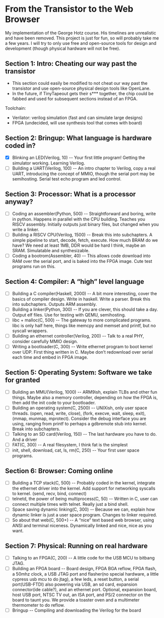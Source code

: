 # From the Transistor to the Web Browser

My implementation of the George Hotz course. His timelines are unrealistic and have been removed. This project is just for fun, so will probably take me a few years. I will try to only use free and open-source tools for design and development (though physical hardware will not be free).

## Section 1: Intro: Cheating our way past the transistor
- This section could easily be modified to not cheat our way past the transistor and use open-source physical design tools like OpenLane.
- In the future, if TinyTapeout gets their s*** together, the chip could be fabbed and used for subsequent sections instead of an FPGA.

Toolchain:
- Verilator: verilog simulation (fast and can simulate large designs)
- FPGA (undecided, will use synthesis tool that comes with board)
  
## Section 2: Bringup: What language is hardware coded in?
- [x] Blinking an LED(Verilog, 10) -- Your first little program! Getting the simulator working. Learning Verilog.
- [ ] Building a UART(Verilog, 100) -- An intro chapter to Verilog, copy a real UART, introducing the concept of MMIO, though the serial port may be semihosting. Serial test echo program and led control.

## Section 3: Processor: What is a processor anyway?
- [ ] Coding an assembler(Python, 500) -- Straightforward and boring, write in python. Happens in parallel with the CPU building. Teaches you RISCV assembly. Initially outputs just binary files, but changed when you write a linker.
- [ ] Building a RISCV CPU(Verilog, 1500) -- Break this into subchapters. A simple pipeline to start, decode, fetch, execute. How much BRAM do we have? We need at least 1MB, DDR would be hard I think, maybe an SRAM. Simulatable and synthesizable.
- [ ] Coding a bootrom(Assembler, 40) -- This allows code download into RAM over the serial port, and is baked into the FPGA image. Cute test programs run on this.

## Section 4: Compiler: A “high” level language
- [ ] Building a C compiler(Haskell, 2000) -- A bit more interesting, cover the basics of compiler design. Write in haskell. Write a parser. Break this into subchapters. Outputs ARM assembly.
- [ ] Building a linker(Python, 300) -- If you are clever, this should take a day. Output elf files. Use for testing with QEMU, semihosting.
- [ ] libc + malloc(C, 500) -- The gateway to more complicated programs. libc is only half here, things like memcpy and memset and printf, but no syscall wrappers.
- [ ] Building an ethernet controller(Verilog, 200) -- Talk to a real PHY, consider carefully MMIO design.
- [ ] Writing a bootloader(C, 300) -- Write ethernet program to boot kernel over UDP. First thing written in C. Maybe don’t redownload over serial each time and embed in FPGA image.

## Section 5: Operating System: Software we take for granted
- [ ] Building an MMU(Verilog, 1000) -- ARM9ish, explain TLBs and other fun things. Maybe also a memory controller, depending on how the FPGA is, then add the init code to your bootloader.
- [ ] Building an operating system(C, 2500) -- UNIXish, only user space threads. (open, read, write, close), (fork, execve, wait, sleep, exit), (mmap, munmap, mprotect). Consider the debug interface you are using, ranging from printf to perhaps a gdbremote stub into kernel. Break into subchapters.
- [ ] Talking to an SD card(Verilog, 150) -- The last hardware you have to do. And a driver
- [ ] FAT(C, 300) -- A real filesystem, I think fat is the simplest
- [ ] init, shell, download, cat, ls, rm(C, 250) -- Your first user space programs.

## Section 6: Browser: Coming online
- [ ] Building a TCP stack(C, 500) -- Probably coded in the kernel, integrate the ethernet driver into the kernel. Add support for networking syscalls to kernel. (send, recv, bind, connect)
- [ ] telnetd, the power of being multiprocess(C, 50) --  Written in C, user can connect multiple times with telnet. Really just a bind shell.
- [ ] Space saving dynamic linking(C, 300) -- Because we can, explain how dynamic linker is just a user space program. Changes to linker required.
- [ ] So about that web(C, 500+) -- A “nice” text based web browser, using ANSI and terminal niceness. Dynamically linked and nice, nice as you want.

## Section 7: Physical: Running on real hardware
- [ ] Talking to an FPGA(C, 200) -- A little code for the USB MCU to bitbang JTAG.
- [ ] Building an FPGA board -- Board design, FPGA BGA reflow, FPGA flash, a 50mhz clock, a USB JTAG port and flasher(no special hardware, a little cypress usb mcu to do jtag), a few leds, a reset button, a serial port(USB-FTDI) also powering via USB, an sd card, expansion connector(ide cable?), and an ethernet port. Optional, expansion board, host USB port, NTSC TV out, an ISA port, and PS/2 connector on the board to taunt you. We provide a toaster oven and a multimeter thermometer to do reflow. 
- [ ] Bringup -- Compiling and downloading the Verilog for the board
